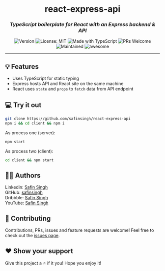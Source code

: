 <h1 align="center">
  react-express-api
</h1>

<h3 align="center">
    <i>
        TypeScript boilerplate for React with an Express backend & API
    </i>
</h3>

<p align="center">
  <img alt="Version" src="https://img.shields.io/badge/version-1.0-blue.svg?cacheSeconds=2592000" />
  <img alt="License: MIT" src="https://img.shields.io/badge/License-MIT-yellow.svg" />
  <img alt="Made with TypeScript" src="https://img.shields.io/badge/Built%20with-TypeScript-blue" />
  <img alt="PRs Welcome" src="https://img.shields.io/badge/PRs-welcome-brightgreen.svg">
  <img alt="Maintained" src="https://img.shields.io/badge/Maintained-Yes-orange">
  <img alt="awesome" src="https://img.shields.io/badge/awesome-yes-blue">
</p>

<hr>

## 💡 Features

- Uses TypeScript for static typing
- Express hosts API and React site on the same machine
- React uses `state` and `props` to `fetch` data from API endpoint

## 💻 Try it out

```sh
git clone https://github.com/safinsingh/react-express-api
npm i && cd client && npm i
```

As process one (server):

```sh
npm start
```

As process two (client):

```sh
cd client && npm start
```

## 👨‍💻 Authors

Linkedin: [Safin Singh](https://www.linkedin.com/in/safin-singh-b2630918a/) <br>
GitHub: [safinsingh](https://github.com/safinsingh) <br>
Dribbble: [Safin Singh](https://dribbble.com/safinsingh/) <br>
YouTube: [Safin Singh](https://www.youtube.com/channel/UCvb01sUdAgcPAG1j0SLxAtA) <br>

## 🤝 Contributing

Contributions, PRs, issues and feature requests are welcome! Feel free to check out the [issues page](https://github.com/safinsingh/react-express-api/issues).

## ❤️ Show your support

Give this project a ⭐️ if it you!
Hope you enjoy it!
